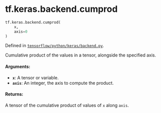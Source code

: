 <div itemscope itemtype="http://developers.google.com/ReferenceObject">
<meta itemprop="name" content="tf.keras.backend.cumprod" />
<meta itemprop="path" content="Stable" />
</div>

# tf.keras.backend.cumprod

``` python
tf.keras.backend.cumprod(
    x,
    axis=0
)
```



Defined in [`tensorflow/python/keras/backend.py`](/code/stable/tensorflow/python/keras/backend.py).

Cumulative product of the values in a tensor, alongside the specified axis.

#### Arguments:

* <b>`x`</b>: A tensor or variable.
* <b>`axis`</b>: An integer, the axis to compute the product.


#### Returns:

A tensor of the cumulative product of values of `x` along `axis`.